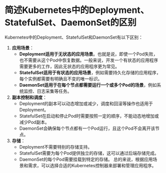 # 简述Kubernetes中的Deployment、StatefulSet、DaemonSet的区别
Kubernetes中的Deployment、StatefulSet和DaemonSet有以下区别：
1. **应用场景**：
    - **Deployment适用于无状态的应用场景**。也就是说，即使一个Pod失败，也不需要从这个Pod中恢复数据。一般来说，开发一个有状态的应用程序需要更多的工作，因此无状态的应用程序更为常见。
    - **StatefulSet适用于有状态的应用场景**，例如需要持久化存储的应用程序，每个实例都需要有明确且不变的唯一标识。
    - **DaemonSet适用于在每个节点都需要运行一个或多个Pod的场景**，例如系统监控、日志采集等任务。
2. **副本控制和调度**：
    - Deployment的副本可以动态增加或减少，调度和回滚等操作也适用于Deployment。
    - StatefulSet在启动和停止Pod时需要按照一定的顺序，不能动态地增加或减少Pod副本。
    - DaemonSet会确保每个节点都有一个Pod运行，且这个Pod不会离开该节点。
3. **存储**：
    - Deployment不需要特别的存储支持。
    - StatefulSet需要为每个Pod提供独立的存储，这可以通过后端存储完成。
    - DaemonSet的每个Pod需要挂载到特定的存储。
总的来说，根据应用场景和需求，可以选择合适的Kubernetes控制器来部署和管理应用程序。
